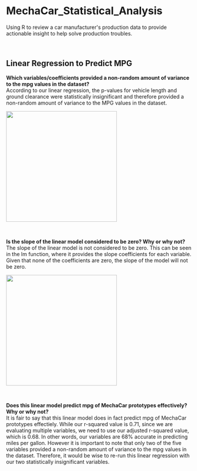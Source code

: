 # MechaCar_Statistical_Analysis
Using R to review a car manufacturer's production data to provide actionable insight to help solve production troubles.


<br>

## Linear Regression to Predict MPG
__Which variables/coefficients provided a non-random amount of variance to the mpg values in the dataset?__ <br>
According to our linear regression, the p-values for vehicle length and ground clearance were statistically insignificant and therefore provided a non-random amount of variance to the MPG values in the dataset. 

<p align="left">
  <img 
    width="300"
    height="300"
    src="https://picsum.photos/300/300"
  >
</p>
<br>

__Is the slope of the linear model considered to be zero? Why or why not?__ <br>
The slope of the linear model is not considered to be zero. This can be seen in the lm function, where it provides the slope coefficients for each variable. Given that none of the coefficients are zero, the slope of the model will not be zero.

<p align="left">
  <img 
    width="300"
    height="300"
    src="https://picsum.photos/300/300"
  >
</p>
<br>

__Does this linear model predict mpg of MechaCar prototypes effectively? Why or why not?__ <br>
It is fair to say that this linear model does in fact predict mpg of MechaCar prototypes effectiely. While our r-squared value is 0.71, since we are evaluating multiple variables, we need to use our adjusted r-squared value, which is 0.68. In other words, our variables are 68% accurate in predicting miles per gallon. However it is important to note that only two of the five variables provided a non-random amount of variance to the mpg values in the dataset. Therefore, it would be wise to re-run this linear regression with our two statistically insignificant variables. 




